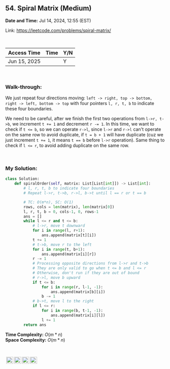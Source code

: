 ## 54. Spiral Matrix (Medium)
**Date and Time:** Jul 14, 2024, 12:55 (EST)

Link: https://leetcode.com/problems/spiral-matrix/

<br>

|Access Time|Time|Y/N|
|---|---|---|
|Jun 15, 2025||Y|

<br>

### Walk-through: 
We just repeat four directions moving: `left -> right, top -> bottom, right -> left, bottom -> top` with four pointers `l, r, t, b` to indicate these four boundaries. 

We need to be careful, after we finish the first two operations from `l->r, t->b`, we increment `t += 1` and decrement `r -= 1`. In this time, we want to check if `t <= b`, so we can operate `r->l`, since `l->r` and `r->l` can't operate on the same row to avoid duplicate, if `t = b + 1` will have duplicate (cuz we just increment `t += 1`, it means `t == b` before `l->r` operation). Same thing to check if `l <= r`, to avoid adding duplicate on the same row.

<br>

### My Solution:
```python
class Solution:
    def spiralOrder(self, matrix: List[List[int]]) -> List[int]:
        # l, r, t, b to indicate four boundaries
        # Repeat l->r, t->b, r->l, b->t until l == r or t == b

        # TC: O(m*n), SC: O(1)
        rows, cols = len(matrix), len(matrix[0])
        l, r, t, b = 0, cols-1, 0, rows-1
        ans = []
        while l <= r and t <= b:
            # l->r, move t downward
            for i in range(l, r+1):
                ans.append(matrix[t][i])
            t += 1
            # t->b, move r to the left
            for i in range(t, b+1):
                ans.append(matrix[i][r])
            r -= 1
            # Processing opposite directions from l->r and t->b
            # They are only valid to go when t <= b and l <= r
            # Otherwise, don't run if they are out of bound
            # r->l, move b upward
            if t <= b:
                for i in range(r, l-1, -1):
                    ans.append(matrix[b][i])
                b -= 1
            # b->t, move l to the right
            if l <= r:
                for i in range(b, t-1, -1):
                    ans.append(matrix[i][l])
                l += 1
        return ans
```
**Time Complexity:** $O(m * n)$ <br>
**Space Complexity:** $O(m * n)$

<br>

<img style="height:22px!important;margin-left:3px;vertical-align:text-bottom;" src="https://mirrors.creativecommons.org/presskit/icons/cc.svg?ref=chooser-v1" alt="CC BY-NC-SA" title="CC BY-NC-SA"><img style="height:22px!important;margin-left:3px;vertical-align:text-bottom;" src="https://mirrors.creativecommons.org/presskit/icons/by.svg?ref=chooser-v1" alt="BY: credit must be given to the creator" title="BY: credit must be given to the creator"><img style="height:22px!important;margin-left:3px;vertical-align:text-bottom;" src="https://mirrors.creativecommons.org/presskit/icons/nc.svg?ref=chooser-v1" alt="NC: Only noncommercial uses of the work are permitted" title="NC: Only noncommercial uses of the work are permitted"><img style="height:22px!important;margin-left:3px;vertical-align:text-bottom;" src="https://mirrors.creativecommons.org/presskit/icons/sa.svg?ref=chooser-v1" alt="SA: Adaptations must be shared under the same terms" title="SA: Adaptations must be shared under the same terms">